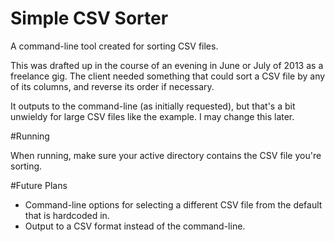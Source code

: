 Simple CSV Sorter
=========================

A command-line tool created for sorting CSV files.

This was drafted up in the course of an evening in June or July of 2013 as a freelance gig. The client needed something that could sort a CSV file by any of its columns, and reverse its order if necessary.

It outputs to the command-line (as initially requested), but that's a bit unwieldy for large CSV files like the example. I may change this later.

#Running

When running, make sure your active directory contains the CSV file you're sorting.

#Future Plans

* Command-line options for selecting a different CSV file from the default that is hardcoded in.
* Output to a CSV format instead of the command-line.
